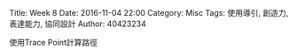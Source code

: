 Title: Week 8
Date: 2016-11-04 22:00
Category: Misc
Tags: 使用導引, 創造力, 表達能力, 協同設計
Author: 40423234

<p>使用Trace Point計算路徑<p>

